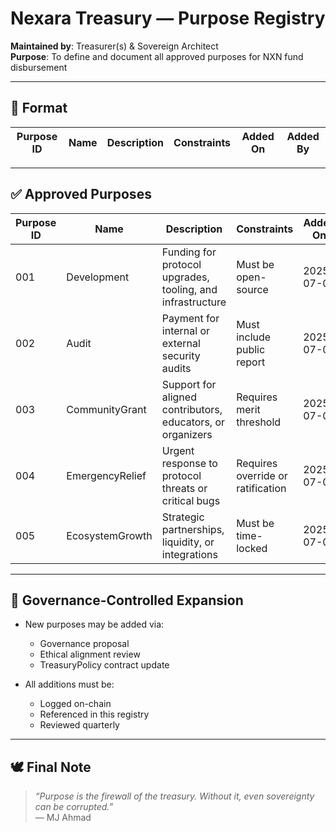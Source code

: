 # Nexara Treasury — Purpose Registry

**Maintained by**: Treasurer(s) & Sovereign Architect  
**Purpose**: To define and document all approved purposes for NXN fund disbursement

---

## 🧾 Format

| Purpose ID | Name | Description | Constraints | Added On | Added By |
|------------|------|-------------|-------------|----------|----------|

---

## ✅ Approved Purposes

| Purpose ID | Name             | Description | Constraints | Added On | Added By |
|------------|------------------|-------------|-------------|----------|----------|
| 001        | Development       | Funding for protocol upgrades, tooling, and infrastructure | Must be open-source | 2025-07-03 | MJ Ahmad |
| 002        | Audit             | Payment for internal or external security audits | Must include public report | 2025-07-03 | MJ Ahmad |
| 003        | CommunityGrant    | Support for aligned contributors, educators, or organizers | Requires merit threshold | 2025-07-04 | Proposal #2 |
| 004        | EmergencyRelief   | Urgent response to protocol threats or critical bugs | Requires override or ratification | 2025-07-05 | Override #1 |
| 005        | EcosystemGrowth   | Strategic partnerships, liquidity, or integrations | Must be time-locked | 2025-07-06 | Proposal #4 |

---

## 🧬 Governance-Controlled Expansion

- New purposes may be added via:
  - Governance proposal
  - Ethical alignment review
  - TreasuryPolicy contract update

- All additions must be:
  - Logged on-chain
  - Referenced in this registry
  - Reviewed quarterly

---

## 🕊️ Final Note

> _“Purpose is the firewall of the treasury. Without it, even sovereignty can be corrupted.”_  
> — MJ Ahmad
